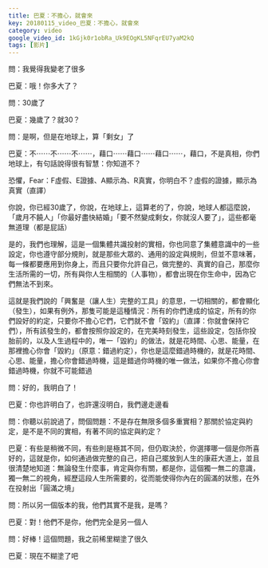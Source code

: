 ```yaml
---
title: 巴夏：不擔心，就會來
key: 20180115_video_巴夏：不擔心，就會來
category: video
google_video_id: 1kGjk0r1obRa_Uk9EOgKL5NFqrEU7yaM2kQ
tags: [影片]
---
```


問：我覺得我變老了很多

巴夏：哦！你多大了？

問：30歲了

巴夏：幾歲了？就30？

問：是啊，但是在地球上，算「剩女」了

巴夏：不⋯⋯不⋯⋯不⋯⋯，藉口⋯⋯藉口⋯⋯藉口⋯⋯，藉口，不是真相，你們地球上，有句話說得很有智慧：你知道不？

恐懼，Fear：F虛假、E證據、A顯示為、R真實，你明白不？虛假的證據，顯示為真實（直譯）

你說，你已經30歲了，你說，在地球上，這算老的了，你說，地球人都這麼說，「歲月不饒人」「你最好盡快結婚」「要不然變成剩女，你就沒人要了」，這些都毫無道理（都是屁話）

是的，我們也理解，這是一個集體共識投射的實相，你也同意了集體意識中的一些設定，你也遵守部分規則，就是那些大眾的、通用的設定與規則，但並不意味著，每一條都要應用到你身上，而且只要你允許自己，做完整的、真實的自己，那麼你生活所需的一切，所有與你人生相關的（人事物），都會出現在你生命中，因為它們無法不到來。

這就是我們說的「興奮是（讓人生）完整的工具」的意思，一切相關的，都會顯化（發生），如果有例外，那隻可能是這種情況：所有的你們達成的協定，所有的你們設好的約定，只要你不擔心它們，它們就不會「毀約」（直譯：你就會保持它們），所有該發生的，都會按照你設定的，在完美時刻發生，這些設定，包括你投胎前的，以及人生過程中的，唯一「毀約」的做法，就是花時間、心思、能量，在那裡擔心你會「毀約」（原意：錯過約定），你也是這麼錯過時機的，就是花時間、心思、能量，擔心你會錯過時機，這是錯過你時機的唯一做法，如果你不擔心你會錯過時機，你就不可能錯過

問：好的，我明白了！

巴夏：你也許明白了，也許還沒明白，我們邊走邊看

問：你聽以前說過了，問個問題：不是存在無限多個多重實相？那關於協定與約定，是不是不同的實相，有著不同的協定與約定？

巴夏：有些是稍微不同，有些則是極其不同，但仍取決於，你選擇哪一個是你所喜好的，這就是你，如何通過做完整的自己，把自己擺放到人生的康莊大道上，並且很清楚地知道：無論發生什麼事，肯定與你有關，都是你，這個獨一無二的意識，獨一無二的視角，經歷這段人生所需要的，從而能使得你內在的圓滿的狀態，在外在投射出「圓滿之境」

問：所以另一個版本的我，他們其實不是我，是嗎？

巴夏：對！他們不是你，他們完全是另一個人

問：好棒！這個問題，我之前稀里糊塗了很久

巴夏：現在不糊塗了吧
